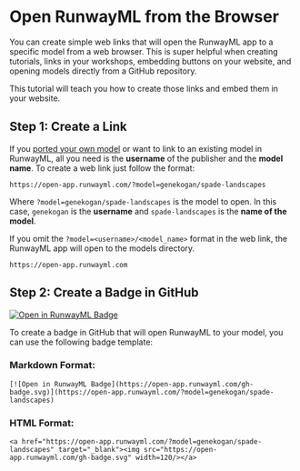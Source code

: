 # Open RunwayML from the Browser

You can create simple web links that will open the RunwayML app to a specific model from a web browser. This is super helpful when creating tutorials, links in your workshops, embedding buttons on your website, and opening models directly from a GitHub repository.

This tutorial will teach you how to create those links and embed them in your website.

## Step 1: Create a Link

If you [ported your own model](/how-to/import-models) or want to link to an existing model in RunwayML, all you need is the **username** of the publisher and the **model name**. To create a web link just follow the format:

```
https://open-app.runwayml.com/?model=genekogan/spade-landscapes
```

Where `?model=genekogan/spade-landscapes` is the model to open. In this case, `genekogan` is the **username** and `spade-landscapes` is the **name of the model**.

If you omit the `?model=<username>/<model_name>` format in the web link, the RunwayML app will open to the models directory.

```
https://open-app.runwayml.com
```

## Step 2: Create a Badge in GitHub

[![Open in RunwayML Badge](https://open-app.runwayml.com/gh-badge.svg)](https://open-app.runwayml.com/?model=genekogan/spade-landscapes)

To create a badge in GitHub that will open RunwayML to your model, you can use the following badge template:

### Markdown Format:

```
[![Open in RunwayML Badge](https://open-app.runwayml.com/gh-badge.svg)](https://open-app.runwayml.com/?model=genekogan/spade-landscapes)
```

### HTML Format:
```
<a href="https://open-app.runwayml.com/?model=genekogan/spade-landscapes" target="_blank"><img src="https://open-app.runwayml.com/gh-badge.svg" width=120/></a>
```
